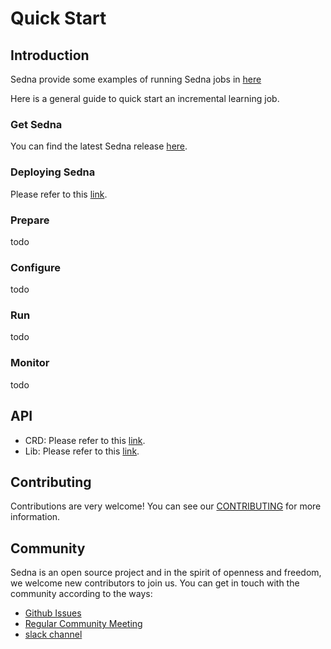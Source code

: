 
# Quick Start

## Introduction

Sedna provide some examples of running Sedna jobs in [here](/examples/README.md)

Here is a general guide to quick start an incremental learning job.

### Get Sedna

You can find the latest Sedna release [here](https://github.com/kubeedge/sedna/releases).

### Deploying Sedna

Please refer to this [link](setup).

### Prepare

todo

### Configure

todo

### Run

todo

### Monitor

todo

## API

- CRD: Please refer to this [link](api/crd).
- Lib: Please refer to this [link](api/lib).

## Contributing

Contributions are very welcome! You can see our [CONTRIBUTING](CONTRIBUTING.md) for more information.

## Community

Sedna is an open source project and in the spirit of openness and freedom, we welcome new contributors to join us. 
You can get in touch with the community according to the ways:
* [Github Issues](https://github.com/kubeedge/sedna/issues)
* [Regular Community Meeting](https://zoom.us/j/4167237304)
* [slack channel](https://app.slack.com/client/TDZ5TGXQW/C01EG84REVB/details)

